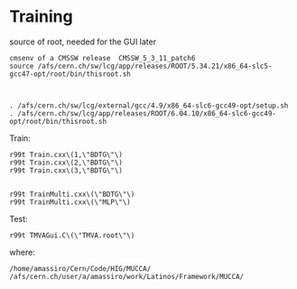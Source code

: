 Training
====

source of root, needed for the GUI later

    cmsenv of a CMSSW release  CMSSW_5_3_11_patch6
    source /afs/cern.ch/sw/lcg/app/releases/ROOT/5.34.21/x86_64-slc5-gcc47-opt/root/bin/thisroot.sh

    

    . /afs/cern.ch/sw/lcg/external/gcc/4.9/x86_64-slc6-gcc49-opt/setup.sh
    . /afs/cern.ch/sw/lcg/app/releases/ROOT/6.04.10/x86_64-slc6-gcc49-opt/root/bin/thisroot.sh
 

Train:

    r99t Train.cxx\(1,\"BDTG\"\)
    r99t Train.cxx\(2,\"BDTG\"\)
    r99t Train.cxx\(3,\"BDTG\"\)
    
    
    r99t TrainMulti.cxx\(\"BDTG\"\)
    r99t TrainMulti.cxx\(\"MLP\"\)

Test:

    r99t TMVAGui.C\(\"TMVA.root\"\)


where:

    /home/amassiro/Cern/Code/HIG/MUCCA/
    /afs/cern.ch/user/a/amassiro/work/Latinos/Framework/MUCCA/
